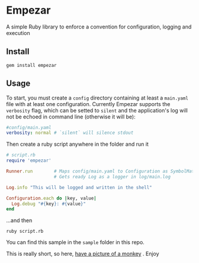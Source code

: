 # Empezar

A simple Ruby library to enforce a convention for configuration, logging and execution

## Install

    gem install empezar

## Usage

To start, you must create a `config` directory containing at least a `main.yaml` file with at least one configuration. Currently Empezar supports the `verbosity` flag, which can be setted to `silent` and the application's log will not be echoed in command line (otherwise it will be):

```yaml
#config/main.yaml
verbosity: normal # `silent` will silence stdout
```

Then create a ruby script anywhere in the folder and run it

```ruby
# script.rb
require 'empezar'

Runner.run        # Maps config/main.yaml to Configuration as SymbolMatrix
                  # Gets ready Log as a logger in log/main.log

Log.info "This will be logged and written in the shell"

Configuration.each do |key, value|
  Log.debug "#{key}: #{value}"
end
```

...and then 

    ruby script.rb

You can find this sample in the `sample` folder in this repo.

This is really short, so here, [have a picture of a monkey](http://i.dailymail.co.uk/i/pix/2011/07/04/article-2011051-0CDC0F0900000578-739_634x894.jpg) . Enjoy
